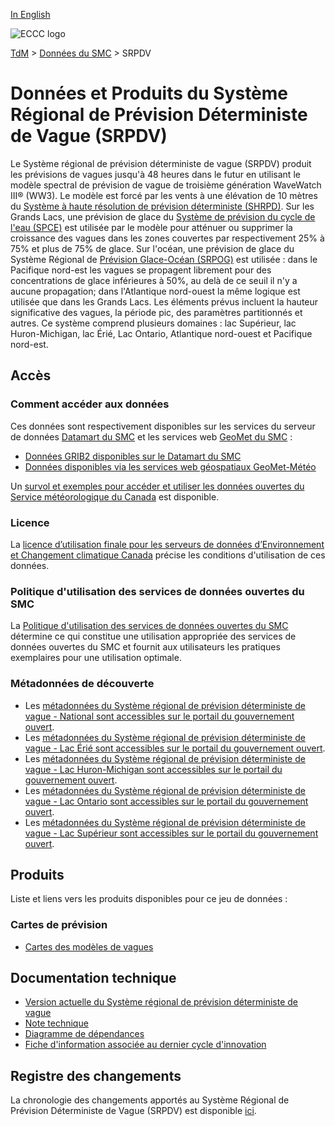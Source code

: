 [In English](readme_rdwps_en.md)

![ECCC logo](../../img_eccc-logo.png)

[TdM](../../readme_fr.md) > [Données du SMC](../readme_fr.md) > SRPDV

# Données et Produits du Système Régional de Prévision Déterministe de Vague (SRPDV)

Le Système régional de prévision déterministe de vague (SRPDV) produit les prévisions de vagues jusqu'à 48 heures dans le futur en utilisant le modèle spectral de prévision de vague de troisième génération WaveWatch III® (WW3). Le modèle est forcé par les vents à une élévation de 10 mètres du [Système à haute résolution de prévision déterministe (SHRPD)](../nwp_hrdps/readme_hrdps_fr.md). Sur les Grands Lacs, une prévision de glace du [Système de prévision du cycle de l'eau (SPCE)](../nwp_wcps/readme_wcps_fr.md) est utilisée par le modèle pour atténuer ou supprimer la croissance des vagues dans les zones couvertes par respectivement 25% à 75% et plus de 75% de glace. Sur l'océan, une prévision de glace du Système Régional de [Prévision Glace-Océan (SRPOG)](../nwp_riops/readme_riops_fr.md) est utilisée : dans le Pacifique nord-est les vagues se propagent librement pour des concentrations de glace inférieures à 50%, au delà de ce seuil il n'y a aucune propagation; dans l'Atlantique nord-ouest la même logique est utilisée que dans les Grands Lacs. Les éléments prévus incluent la hauteur significative des vagues, la période pic, des paramètres partitionnés et autres. Ce système comprend plusieurs domaines : lac Supérieur, lac Huron-Michigan, lac Érié, Lac Ontario, Atlantique nord-ouest et Pacifique nord-est.

## Accès

### Comment accéder aux données

Ces données sont respectivement disponibles sur les services du serveur de données [Datamart du SMC](../../msc-datamart/readme_fr.md) et les services web [GeoMet du SMC](../../msc-geomet/readme_fr.md) :

* [Données GRIB2 disponibles sur le Datamart du SMC](readme_rdwps-datamart_fr.md) 
* [Données disponibles via les services web géospatiaux GeoMet-Météo](../../msc-geomet/readme_fr.md)

Un [survol et exemples pour accéder et utiliser les données ouvertes du Service météorologique du Canada](../../usage/readme_fr.md) est disponible.

### Licence

La [licence d’utilisation finale pour les serveurs de données d’Environnement et Changement climatique Canada](../../licence/readme_fr.md) précise les conditions d'utilisation de ces données.

### Politique d'utilisation des services de données ouvertes du SMC

La [Politique d'utilisation des services de données ouvertes du SMC](../../usage-policy/readme_fr.md) détermine ce qui constitue une utilisation appropriée des services de données ouvertes du SMC et fournit aux utilisateurs les pratiques exemplaires pour une utilisation optimale.

### Métadonnées de découverte

* Les [métadonnées du Système régional de prévision déterministe de vague - National sont accessibles sur le portail du gouvernement ouvert](https://open.canada.ca/data/fr/dataset/9a6594f9-ad0e-4421-ba9d-16338e5a9cbe).
* Les [métadonnées du Système régional de prévision déterministe de vague - Lac Érié sont accessibles sur le portail du gouvernement ouvert](https://open.canada.ca/data/fr/dataset/bf1884e2-cbbb-4a50-ab40-c5b417723d17).
* Les [métadonnées du Système régional de prévision déterministe de vague - Lac Huron-Michigan sont accessibles sur le portail du gouvernement ouvert](https://open.canada.ca/data/fr/dataset/631e570e-59c3-42d7-aa7b-5a4666ab62b5).
* Les [métadonnées du Système régional de prévision déterministe de vague - Lac Ontario sont accessibles sur le portail du gouvernement ouvert](https://open.canada.ca/data/fr/dataset/38414289-4beb-4854-af58-5ab3b66665eb).
* Les [métadonnées du Système régional de prévision déterministe de vague - Lac Supérieur sont accessibles sur le portail du gouvernement ouvert](https://open.canada.ca/data/fr/dataset/88a5111c-136c-42a7-907f-523ad4365165).

## Produits

Liste et liens vers les produits disponibles pour ce jeu de données :

### Cartes de prévision

* [Cartes des modèles de vagues](https://meteo.gc.ca/model_forecast/wave_f.html)

## Documentation technique

* [Version actuelle du Système régional de prévision déterministe de vague](http://collaboration.cmc.ec.gc.ca/cmc/CMOI/product_guide/docs/tech_specifications/tech_specifications_RDWPS_f.pdf)
* [Note technique](http://collaboration.cmc.ec.gc.ca/cmc/CMOI/product_guide/docs/tech_notes/technote_rdwps_f.pdf)
* [Diagramme de dépendances](https://collaboration.cmc.ec.gc.ca/cmc/cmos/public_doc/msc-data/nwep-dependency-diagrams/system_RDWPS_fr.svg)
* [Fiche d'information associée au dernier cycle d'innovation](https://collaboration.cmc.ec.gc.ca/cmc/CMOI/product_guide/docs/fact_sheets/factsheet_rdwps_f.pdf)

## Registre des changements 

La chronologie des changements apportés au Système Régional de Prévision Déterministe de Vague (SRPDV) est disponible [ici](changelog_rdwps_fr.md).
